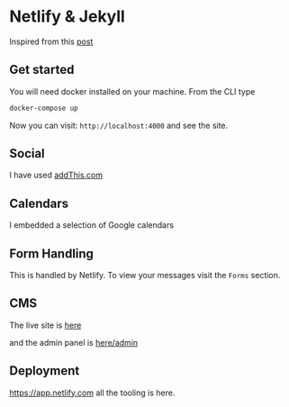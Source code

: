 # Netlify & Jekyll

Inspired from this [post](https://blog.mvp-space.com/10-steps-to-configure-jekyll-with-netlify-as-a-cms-d754d73ea731)

## Get started

You will need docker installed on your machine.
From the CLI type

```sh
docker-compose up
```

Now you can visit: `http://localhost:4000` and see the site.

## Social

I have used [addThis.com](http://addthis.com)

## Calendars

I embedded a selection of Google calendars

## Form Handling

This is handled by Netlify. To view your messages visit the `Forms` section.

## CMS

The live site is [here](https://stupefied-galileo-6dfad7.netlify.com/)

and the admin panel is [here/admin](https://stupefied-galileo-6dfad7.netlify.com/admin)

## Deployment

https://app.netlify.com all the tooling is here.
